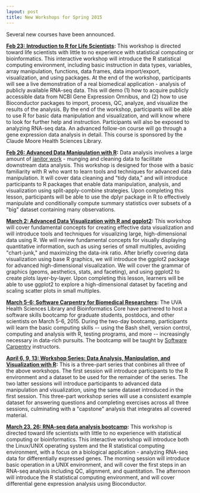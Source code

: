```yaml
---
layout: post
title: New Workshops for Spring 2015
---
```


Several new courses have been announced.

**[Feb 23: Introduction to R for Life Scientists]({{site.baseurl}}/ws-intro-r-lifesci/):** This workshop is directed toward life scientists with little to no experience with statistical computing or bioinformatics. This interactive workshop will introduce the R statistical computing environment, including basic instruction in data types, variables, array manipulation, functions, data frames, data import/export, visualization, and using packages. At the end of the workshop, participants will see a live demonstration of a real biomedical application - analysis of publicly available RNA-seq data. This will demo (1) how to acquire publicly accessible data from NCBI Gene Expression Omnibus, and (2) how to use Bioconductor packages to import, process, QC, analyze, and visualize the results of the analysis. By the end of the workshop, participants will be able to use R for basic data manipulation and visualization, and will know where to look for further help and instruction. Participants will also be exposed to analyzing RNA-seq data. An advanced follow-on course will go through a gene expression data analysis in detail. This course is sponsored by the Claude Moore Health Sciences Library.

**[Feb 26: Advanced Data Manipulation with R]({{site.baseurl}}/ws-r-advanced-manipulation/):** Data analysis involves a large amount of [janitor work](http://www.nytimes.com/2014/08/18/technology/for-big-data-scientists-hurdle-to-insights-is-janitor-work.html) - munging and cleaning data to facilitate downstream data analysis. This workshop is designed for those with a basic familiarity with R who want to learn tools and techniques for advanced data manipulation. It will cover data cleaning and "tidy data," and will introduce participants to R packages that enable data manipulation, analysis, and visualization using split-apply-combine strategies. Upon completing this lesson, participants will be able to use the dplyr package in R to effectively manipulate and conditionally compute summary statistics over subsets of a "big" dataset containing many observations.

**[March 2: Advanced Data Visualization with R and ggplot2]({{site.baseurl}}/ws-r-advanced-visualization/):** This workshop will cover fundamental concepts for creating effective data visualization and will introduce tools and techniques for visualizing large, high-dimensional data using R. We will review fundamental concepts for visually displaying quantitative information, such as using series of small multiples, avoiding "chart-junk," and maximizing the data-ink ratio. After briefly covering data visualization using base R graphics, we will introduce the ggplot2 package for advanced high-dimensional visualization. We will cover the grammar of graphics (geoms, aesthetics, stats, and faceting), and using ggplot2 to create plots layer-by-layer. Upon completing this lesson, learners will be able to use ggplot2 to explore a high-dimensional dataset by faceting and scaling scatter plots in small multiples.

**[March 5-6: Software Carpentry for Biomedical Researchers](https://www.hsl.virginia.edu/node/14105):** The UVA Health Sciences Library and Bioinformatics Core have partnered to host a software skills bootcamp for graduate students, postdocs, and other scientists on March 5-6, 2015. During the two-day bootcamp, participants will learn the basic computing skills -- using the Bash shell, version control, computing and analysis with R, testing programs, and more -- increasingly necessary in data-rich pursuits. The bootcamp will be taught by [Software Carpentry](http://software-carpentry.org/) instructors.

**[April 6, 9, 13: Workshop Series: Data Analysis, Manipulation, and Visualization with R]({{site.baseurl}}/ws-r-series/):** This is a three-part series that conbines all three of the above workshops. The first session will introduce participants to the R environment and a dataset to be used for the remainder of the series. The two latter sessions will introduce participants to advanced data manipulation and visualization, using the same dataset introduced in the first session. This three-part workshop series will use a consistent example dataset for answering questions and completing exercises across all three sessions, culminating with a "capstone" analysis that integrates all covered material.

**[March 23, 26: RNA-seq data analysis bootcamp]({{site.baseurl}}/ws-rnaseq-1day/):** This workshop is directed toward life scientists with little to no experience with statistical computing or bioinformatics. This interactive workshop will introduce both the Linux/UNIX operating system and the R statistical computing environment, with a focus on a biological application - analyzing RNA-seq data for differentially expressed genes. The morning session will introduce basic operation in a UNIX environment, and will cover the first steps in an RNA-seq analysis including QC, alignment, and quantitation. The afternoon will introduce the R statistical computing environment, and will cover differential gene expression analysis using Bioconductor.
